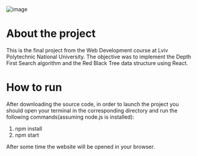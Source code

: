 ![image](https://github.com/user-attachments/assets/84894fbb-0910-4917-b128-82ab1c74d578)


# About the project
This is the final project from the Web Development course at Lviv Polytechnic National University. The objective was to implement the Depth First Search algorithm and the Red Black Tree data structure using React.

# How to run
After downloading the source code, in order to launch the project you should open your terminal in the corresponding directory and run the following commands(assuming node.js is installed):
1. npm install
2. npm start  

After some time the website will be opened in your browser.
